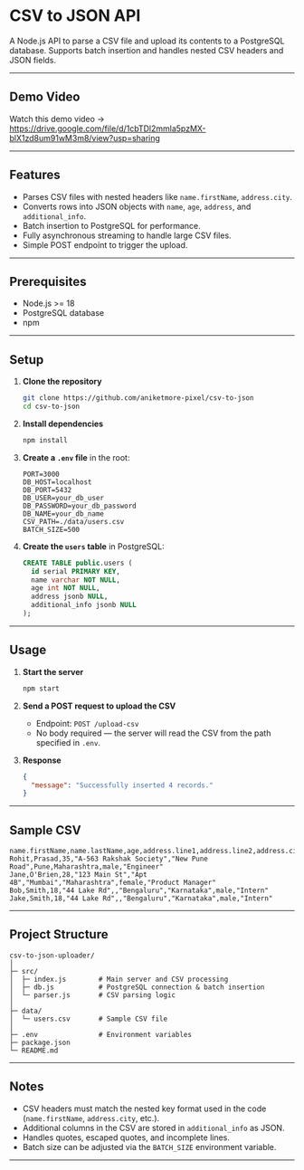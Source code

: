 # CSV to JSON API

A Node.js API to parse a CSV file and upload its contents to a PostgreSQL database. Supports batch insertion and handles nested CSV headers and JSON fields.

---

## Demo Video
Watch this demo video -> https://drive.google.com/file/d/1cbTDl2mmla5pzMX-blX1zd8um91wM3m8/view?usp=sharing

---

## Features

- Parses CSV files with nested headers like `name.firstName`, `address.city`.
- Converts rows into JSON objects with `name`, `age`, `address`, and `additional_info`.
- Batch insertion to PostgreSQL for performance.
- Fully asynchronous streaming to handle large CSV files.
- Simple POST endpoint to trigger the upload.

---

## Prerequisites

- Node.js >= 18
- PostgreSQL database
- npm

---

## Setup

1. **Clone the repository**  
   ```bash
   git clone https://github.com/aniketmore-pixel/csv-to-json
   cd csv-to-json
   ```

2. **Install dependencies**  
   ```bash
   npm install
   ```

3. **Create a `.env` file** in the root:  
   ```env
   PORT=3000
   DB_HOST=localhost
   DB_PORT=5432
   DB_USER=your_db_user
   DB_PASSWORD=your_db_password
   DB_NAME=your_db_name
   CSV_PATH=./data/users.csv
   BATCH_SIZE=500
   ```

4. **Create the `users` table** in PostgreSQL:  
   ```sql
   CREATE TABLE public.users (
     id serial PRIMARY KEY,
     name varchar NOT NULL,
     age int NOT NULL,
     address jsonb NULL,
     additional_info jsonb NULL
   );
   ```

---

## Usage

1. **Start the server**  
   ```bash
   npm start
   ```

2. **Send a POST request to upload the CSV**  
   - Endpoint: `POST /upload-csv`  
   - No body required — the server will read the CSV from the path specified in `.env`.

3. **Response**  
   ```json
   {
     "message": "Successfully inserted 4 records."
   }
   ```

---

## Sample CSV

```csv
name.firstName,name.lastName,age,address.line1,address.line2,address.city,address.state,gender,employment.title
Rohit,Prasad,35,"A-563 Rakshak Society","New Pune Road",Pune,Maharashtra,male,"Engineer"
Jane,O'Brien,28,"123 Main St","Apt 4B","Mumbai","Maharashtra",female,"Product Manager"
Bob,Smith,18,"44 Lake Rd",,"Bengaluru","Karnataka",male,"Intern"
Jake,Smith,18,"44 Lake Rd",,"Bengaluru","Karnataka",male,"Intern"
```

---

## Project Structure

```
csv-to-json-uploader/
│
├─ src/
│  ├─ index.js        # Main server and CSV processing
│  ├─ db.js           # PostgreSQL connection & batch insertion
│  └─ parser.js       # CSV parsing logic
│
├─ data/
│  └─ users.csv       # Sample CSV file
│
├─ .env               # Environment variables
├─ package.json
└─ README.md
```

---

## Notes

- CSV headers must match the nested key format used in the code (`name.firstName`, `address.city`, etc.).
- Additional columns in the CSV are stored in `additional_info` as JSON.
- Handles quotes, escaped quotes, and incomplete lines.
- Batch size can be adjusted via the `BATCH_SIZE` environment variable.

---


